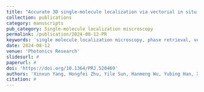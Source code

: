 ```yaml
---
title: "Accurate 3D single-molecule localization via vectorial in situ point spread function retrieval and aberration assessment"
collection: publications
category: manuscripts
pub_category: Single-molecule localization miscroscopy
permalink: /publication/2024-08-12-PR
keywords: 'single molecule localization microscopy, phase retrieval, vectorial PSF model'
date: 2024-08-12
venue: 'Photonics Research'
slidesurl: #
paperurl: #
doi: 'https://doi.org/10.1364/PRJ.520469'
authors: 'Xinxun Yang, Hongfei Zhu, Yile Sun, Hanmeng Wu, Yubing Han, Xiang Hao, Cuifang Kuang, Xu Liu'
citation: #
---
```

